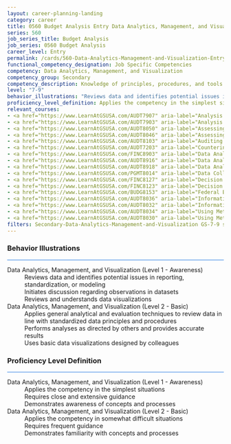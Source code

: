 ```yaml
---
layout: career-planning-landing
category: career
title: 0560 Budget Analysis Entry Data Analytics, Management, and Visualization
series: 560
job_series_title: Budget Analysis
job_series: 0560 Budget Analysis
career_level: Entry
permalink: /cards/560-Data-Analytics-Management-and-Visualization-Entry
functional_competency_designation: Job Specific Competencies
competency: Data Analytics, Management, and Visualization
competency_group: Secondary
competency_description: Knowledge of principles, procedures, and tools used to manage and analyze data in order to make conclusions about that information; identifies trends and metrics from large data sets; presents data in a visually clear way to enable decision makers to identify patterns and grasp difficult concepts.
level: "7-9"
behavior_illustrations: "Reviews data and identifies potential issues in reporting, standardization, or modeling ? Initiates discussion regarding observations in datasets ? Reviews and understands data visualizations ? Applies general analytical and evaluation techniques to review data in line with standardized data principles and procedures ? Performs analyses as directed by others and provides accurate results ? Uses basic data visualizations designed by colleagues"
proficiency_level_definition: Applies the competency in the simplest situations ? Requires close and extensive guidance ? Demonstrates awareness of concepts and processes ? Applies the competency in somewhat difficult situations ? Requires frequent guidance ? Demonstrates familiarity with concepts and processes 
relevant_courses: 
- <a href="https://www.LearnAtGSUSA.com/AUDT7907" aria-label="Analysis Techniques for Auditors (AUDT7900), GSU - https://www.LearnAtGSUSA.com/AUDT7907">Analysis Techniques for Auditors (AUDT7900), GSU</a>
- <a href="https://www.LearnAtGSUSA.com/AUDT7903" aria-label="Analysis Techniques for Auditors (AUDT7900), GSU - https://www.LearnAtGSUSA.com/AUDT7903">Analysis Techniques for Auditors (AUDT7900), GSU</a>
- <a href="https://www.LearnAtGSUSA.com/AUDT8050" aria-label="Assessing the Reliability of Computer Processed Data (AUDT8043), GSU - https://www.LearnAtGSUSA.com/AUDT8050">Assessing the Reliability of Computer Processed Data (AUDT8043), GSU</a>
- <a href="https://www.LearnAtGSUSA.com/AUDT8046" aria-label="Assessing the Reliability of Computer Processed Data (AUDT8043), GSU - https://www.LearnAtGSUSA.com/AUDT8046">Assessing the Reliability of Computer Processed Data (AUDT8043), GSU</a>
- <a href="https://www.LearnAtGSUSA.com/AUDT8103" aria-label="Auditing with Data Analytics (AUDT8100), GSU - https://www.LearnAtGSUSA.com/AUDT8103">Auditing with Data Analytics (AUDT8100), GSU</a>
- <a href="https://www.LearnAtGSUSA.com/AUDT7203" aria-label="Counterintelligence for Information Security and Protection (AUDT7200), GSU - https://www.LearnAtGSUSA.com/AUDT7203">Counterintelligence for Information Security and Protection (AUDT7200), GSU</a>
- <a href="https://www.LearnAtGSUSA.com/FINC8903" aria-label="Data Analytic Tools for Financial Management (FINC8900), GSU - https://www.LearnAtGSUSA.com/FINC8903">Data Analytic Tools for Financial Management (FINC8900), GSU</a>
- <a href="https://www.LearnAtGSUSA.com/AUDT8916" aria-label="Data Analytics Tools and Techniques (AUDT8913), GSU - https://www.LearnAtGSUSA.com/AUDT8916">Data Analytics Tools and Techniques (AUDT8913), GSU</a>
- <a href="https://www.LearnAtGSUSA.com/AUDT8918" aria-label="Data Analytics for Fraud Detection (AUDT8915), GSU - https://www.LearnAtGSUSA.com/AUDT8918">Data Analytics for Fraud Detection (AUDT8915), GSU</a>
- <a href="https://www.LearnAtGSUSA.com/PGMT8014" aria-label="Data Collection Methods (PGMT8011), GSU - https://www.LearnAtGSUSA.com/PGMT8014">Data Collection Methods (PGMT8011), GSU</a>
- <a href="https://www.LearnAtGSUSA.com/FINC8127" aria-label="Decision Support Analytics (FINC8120), GSU - https://www.LearnAtGSUSA.com/FINC8127">Decision Support Analytics (FINC8120), GSU</a>
- <a href="https://www.LearnAtGSUSA.com/FINC8123" aria-label="Decision Support Analytics (FINC8120), GSU - https://www.LearnAtGSUSA.com/FINC8123">Decision Support Analytics (FINC8120), GSU</a>
- <a href="https://www.LearnAtGSUSA.com/BUDG8153" aria-label="Federal Budget Analysis Using Microsoft Excel (BUDG8150), GSU - https://www.LearnAtGSUSA.com/BUDG8153">Federal Budget Analysis Using Microsoft Excel (BUDG8150), GSU</a>
- <a href="https://www.LearnAtGSUSA.com/AUDT8036" aria-label="Information Systems Auditing (AUDT8029), GSU - https://www.LearnAtGSUSA.com/AUDT8036">Information Systems Auditing (AUDT8029), GSU</a>
- <a href="https://www.LearnAtGSUSA.com/AUDT8032" aria-label="Information Systems Auditing (AUDT8029), GSU - https://www.LearnAtGSUSA.com/AUDT8032">Information Systems Auditing (AUDT8029), GSU</a>
- <a href="https://www.LearnAtGSUSA.com/AUDT8034" aria-label="Using Metrics to Assess Performance (AUDT8027), GSU - https://www.LearnAtGSUSA.com/AUDT8034">Using Metrics to Assess Performance (AUDT8027), GSU</a>
- <a href="https://www.LearnAtGSUSA.com/AUDT8030" aria-label="Using Metrics to Assess Performance (AUDT8027), GSU - https://www.LearnAtGSUSA.com/AUDT8030">Using Metrics to Assess Performance (AUDT8027), GSU</a>
filters: Secondary-Data-Analytics-Management-and-Visualization GS-7-9 series-0560
---
```


<div class="desktop:grid-col-6 margin-y-3">
  <div class="border-top-2 bg-white padding-3 shadow-5 height-full members-hover border-1px button-border border-top-blue radius-lg card-text-color">
    <h3>Behavior Illustrations</h3>
    <hr style="background-color: #1b74e0 !important;"/>
    <dl class="text-base card-content-color"><dt>Data Analytics, Management, and Visualization (Level 1 - Awareness)</dt><dd>Reviews data and identifies potential issues in reporting, standardization, or modeling </dd><dd> Initiates discussion regarding observations in datasets </dd><dd> Reviews and understands data visualizations</dd><dt>Data Analytics, Management, and Visualization (Level 2 - Basic)</dt><dd>Applies general analytical and evaluation techniques to review data in line with standardized data principles and procedures </dd><dd> Performs analyses as directed by others and provides accurate results </dd><dd> Uses basic data visualizations designed by colleagues</dd></dl>
  </div>
</div>
<div class="desktop:grid-col-6 margin-y-3">
  <div class="border-top-2 bg-white padding-3 shadow-5 height-full members-hover border-1px button-border border-top-blue radius-lg card-text-color">
    <h3>Proficiency Level Definition</h3>
     <hr style="background-color: #1b74e0 !important;"/>
    <dl class="text-base card-content-color"><dt>Data Analytics, Management, and Visualization (Level 1 - Awareness)</dt><dd>Applies the competency in the simplest situations </dd><dd> Requires close and extensive guidance </dd><dd> Demonstrates awareness of concepts and processes</dd><dt>Data Analytics, Management, and Visualization (Level 2 - Basic)</dt><dd>Applies the competency in somewhat difficult situations </dd><dd> Requires frequent guidance </dd><dd> Demonstrates familiarity with concepts and processes </dd></dl>
  </div>
</div>